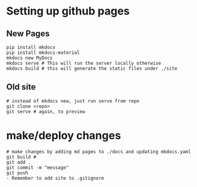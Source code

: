 # Setting up github pages

## New Pages
```
pip install mkdocs
pip install mkdocs-material 
mkdocs new MyDocs
mkdocs serve # This will run the server locally otherwise
mkdocs build # this will generate the static files under ./site
```

## Old site
```
# instead of mkdocs new, just run serve from repo
git clone <repo>
git serve # again, to preview
```

# make/deploy changes
```
# make changes by adding md pages to ./docs and updating mkdocs.yaml
git build #
git add . 
git commit -m "message"
git push
- Remember to add site to .gitignore
```

